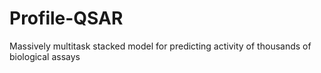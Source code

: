 # Profile-QSAR
Massively multitask stacked model for predicting activity of thousands of biological assays
